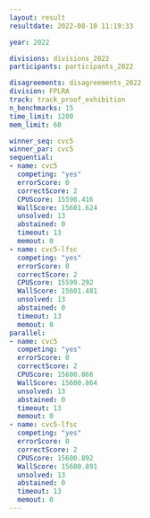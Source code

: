 ```yaml
---
layout: result
resultdate: 2022-08-10 11:19:33

year: 2022

divisions: divisions_2022
participants: participants_2022

disagreements: disagreements_2022
division: FPLRA
track: track_proof_exhibition
n_benchmarks: 15
time_limit: 1200
mem_limit: 60

winner_seq: cvc5
winner_par: cvc5
sequential:
- name: cvc5
  competing: "yes"
  errorScore: 0
  correctScore: 2
  CPUScore: 15598.416
  WallScore: 15601.624
  unsolved: 13
  abstained: 0
  timeout: 13
  memout: 0
- name: cvc5-lfsc
  competing: "yes"
  errorScore: 0
  correctScore: 2
  CPUScore: 15599.292
  WallScore: 15601.481
  unsolved: 13
  abstained: 0
  timeout: 13
  memout: 0
parallel:
- name: cvc5
  competing: "yes"
  errorScore: 0
  correctScore: 2
  CPUScore: 15600.866
  WallScore: 15600.864
  unsolved: 13
  abstained: 0
  timeout: 13
  memout: 0
- name: cvc5-lfsc
  competing: "yes"
  errorScore: 0
  correctScore: 2
  CPUScore: 15600.892
  WallScore: 15600.891
  unsolved: 13
  abstained: 0
  timeout: 13
  memout: 0
---
```

